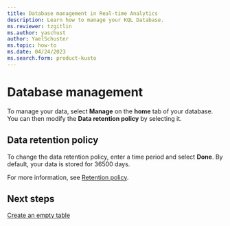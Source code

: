 ```yaml
---
title: Database management in Real-time Analytics
description: Learn how to manage your KQL Database.
ms.reviewer: tzgitlin
ms.author: yaschust
author: YaelSchuster
ms.topic: how-to
ms.date: 04/24/2023
ms.search.form: product-kusto
---
```


# Database management

To manage your data, select **Manage** on the **home** tab of your database. You can then modify the **Data retention policy** by selecting it.

## Data retention policy

To change the data retention policy, enter a time period and select **Done**. By default, your data is stored for 36500 days.

For more information, see [Retention policy](/azure/data-explorer/kusto/management/retentionpolicy?context=/fabric/context/context).  

## Next steps

[Create an empty table](create-empty-table.md)
